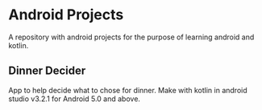 # Android Projects

A repository with android projects for the purpose of learning android and kotlin.

## Dinner Decider

App to help decide what to chose for dinner.
Make with kotlin in android studio v3.2.1 for Android 5.0 and above.